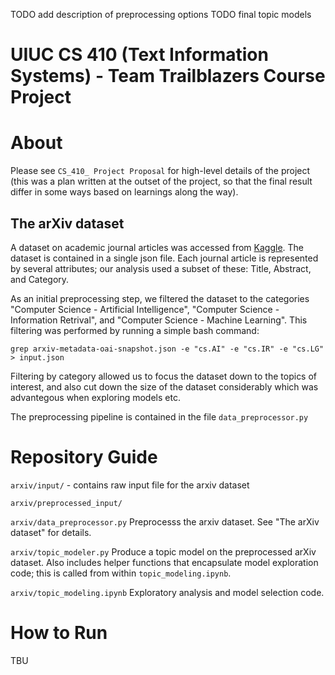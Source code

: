 TODO add description of preprocessing options
TODO final topic models


# UIUC CS 410 (Text Information Systems) - Team Trailblazers Course Project

# About

Please see `CS_410_ Project Proposal` for high-level details of the project (this was a plan written at the outset of the project, so that the final result differ in some ways based on learnings along the way).

## The arXiv dataset

A dataset on academic journal articles was accessed from [Kaggle](https://www.kaggle.com/Cornell-University/arxiv). The dataset is contained in a single json file. Each journal article is represented by several attributes; our analysis used a subset of these: Title, Abstract, and Category.

As an initial preprocessing step, we filtered the dataset to the categories "Computer Science - Artificial Intelligence", "Computer Science - Information Retrival", and "Computer Science - Machine Learning". This filtering was performed by running a simple bash command:

`grep arxiv-metadata-oai-snapshot.json -e "cs.AI" -e "cs.IR" -e "cs.LG" > input.json`

Filtering by category allowed us to focus the dataset down to the topics of interest, and also cut down the size of the dataset considerably which was advantegous when exploring models etc.

The preprocessing pipeline is contained in the file `data_preprocessor.py`

# Repository Guide

`arxiv/input/` - contains raw input file for the arxiv dataset

`arxiv/preprocessed_input/`

`arxiv/data_preprocessor.py` Preprocesss the arxiv dataset. See "The arXiv dataset" for details.

`arxiv/topic_modeler.py` Produce a topic model on the preprocessed arXiv dataset. Also includes helper functions that encapsulate model exploration code; this is called from within `topic_modeling.ipynb`.

`arxiv/topic_modeling.ipynb` Exploratory analysis and model selection code.

# How to Run

TBU